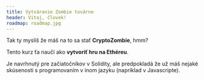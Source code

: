 ```yaml
---
title: Vytváranie Zombie továrne
header: Vitaj, človek!
roadmap: roadmap.jpg
---
```


Tak ty myslíš že máš na to sa stať **CryptoZombie**, hmm?

Tento kurz ťa naučí ako **vytvoriť hru na Ethéreu**.

Je navrhnutý pre začiatočníkov v Solidity, ale predpokladá že už máš nejaké skúsenosti s programovaním v inom jazyku (napríklad v Javascripte).
